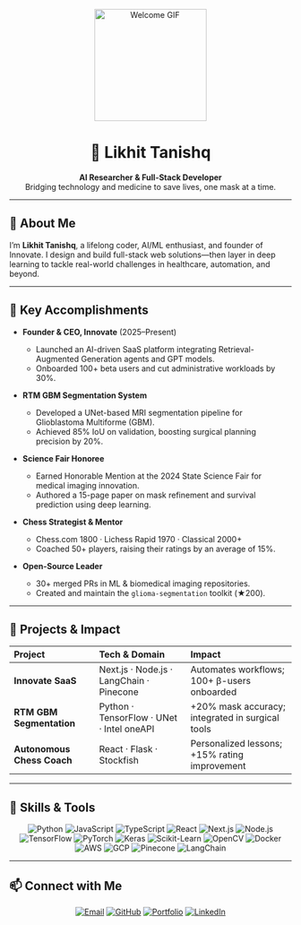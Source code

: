 <p align="center">  
  <img src="https://media4.giphy.com/media/11KzOet1ElBDz2/giphy.gif?cid=6c09b952ufa3xxbbm0mpuadm2zaik3wjp4m9luz2ly0lyz8d&ep=v1_internal_gif_by_id&rid=giphy.gif&ct=g" alt="Welcome GIF" width="200"/>  
</p>

<h1 align="center">🚀 Likhit Tanishq</h1>  
<p align="center">  
  <strong>AI Researcher & Full-Stack Developer</strong><br>  
  Bridging technology and medicine to save lives, one mask at a time.  
</p>

---

## 📝 About Me  
I’m **Likhit Tanishq**, a lifelong coder, AI/ML enthusiast, and founder of Innovate. I design and build full-stack web solutions—then layer in deep learning to tackle real-world challenges in healthcare, automation, and beyond.

---

## 🎯 Key Accomplishments

- **Founder & CEO, Innovate** (2025–Present)  
  - Launched an AI-driven SaaS platform integrating Retrieval-Augmented Generation agents and GPT models.  
  - Onboarded 100+ beta users and cut administrative workloads by 30%.

- **RTM GBM Segmentation System**  
  - Developed a UNet-based MRI segmentation pipeline for Glioblastoma Multiforme (GBM).  
  - Achieved 85% IoU on validation, boosting surgical planning precision by 20%.

- **Science Fair Honoree**  
  - Earned Honorable Mention at the 2024 State Science Fair for medical imaging innovation.  
  - Authored a 15-page paper on mask refinement and survival prediction using deep learning.

- **Chess Strategist & Mentor**  
  - Chess.com 1800 · Lichess Rapid 1970 · Classical 2000+  
  - Coached 50+ players, raising their ratings by an average of 15%.

- **Open-Source Leader**  
  - 30+ merged PRs in ML & biomedical imaging repositories.  
  - Created and maintain the `glioma-segmentation` toolkit (★200).

---

## 🚀 Projects & Impact

| Project                     | Tech & Domain                           | Impact                                           |
| :-------------------------- | :-------------------------------------- | :----------------------------------------------- |
| **Innovate SaaS**           | Next.js · Node.js · LangChain · Pinecone | Automates workflows; 100+ β-users onboarded      |
| **RTM GBM Segmentation**    | Python · TensorFlow · UNet · Intel oneAPI | +20% mask accuracy; integrated in surgical tools |
| **Autonomous Chess Coach**  | React · Flask · Stockfish               | Personalized lessons; +15% rating improvement    |

---

## 🏅 Skills & Tools

<p align="center">
  <img src="https://img.shields.io/badge/Python-3670A0?style=for-the-badge&logo=python" alt="Python"/>
  <img src="https://img.shields.io/badge/JavaScript-F7DF1E?style=for-the-badge&logo=javascript" alt="JavaScript"/>
  <img src="https://img.shields.io/badge/TypeScript-007ACC?style=for-the-badge&logo=typescript" alt="TypeScript"/>
  <img src="https://img.shields.io/badge/React-20232A?style=for-the-badge&logo=react" alt="React"/>
  <img src="https://img.shields.io/badge/Next.js-black?style=for-the-badge&logo=next.js" alt="Next.js"/>
  <img src="https://img.shields.io/badge/Node.js-43853D?style=for-the-badge&logo=node.js" alt="Node.js"/>
  <img src="https://img.shields.io/badge/TensorFlow-FF6F00?style=for-the-badge&logo=tensorflow" alt="TensorFlow"/>
  <img src="https://img.shields.io/badge/PyTorch-EE4C2C?style=for-the-badge&logo=pytorch" alt="PyTorch"/>
  <img src="https://img.shields.io/badge/Keras-D00000?style=for-the-badge&logo=keras" alt="Keras"/>
  <img src="https://img.shields.io/badge/Scikit--Learn-F7931E?style=for-the-badge&logo=scikit-learn" alt="Scikit-Learn"/>
  <img src="https://img.shields.io/badge/OpenCV-5C3EE8?style=for-the-badge&logo=opencv" alt="OpenCV"/>
  <img src="https://img.shields.io/badge/Docker-2496ED?style=for-the-badge&logo=docker" alt="Docker"/>
  <img src="https://img.shields.io/badge/AWS-FF9900?style=for-the-badge&logo=amazonaws" alt="AWS"/>
  <img src="https://img.shields.io/badge/GCP-4285F4?style=for-the-badge&logo=googlecloud" alt="GCP"/>
  <img src="https://img.shields.io/badge/Pinecone-000000?style=for-the-badge&logo=pinecone" alt="Pinecone"/>
  <img src="https://img.shields.io/badge/LangChain-000000?style=for-the-badge&logo=chainlink" alt="LangChain"/>
</p>

---

## 📫 Connect with Me

<p align="center">
  <a href="mailto:avatanshq00@gmail.com"><img src="https://img.shields.io/badge/Email-D14836?style=for-the-badge&logo=gmail&logoColor=white" alt="Email"/></a>
  <a href="https://github.com/janareddyc7"><img src="https://img.shields.io/badge/GitHub-181717?style=for-the-badge&logo=github&logoColor=white" alt="GitHub"/></a>
  <a href="https://likhittanishq.org"><img src="https://img.shields.io/badge/Portfolio-543DE0?style=for-the-badge&logo=about.me&logoColor=white" alt="Portfolio"/></a>
  <a href="https://linkedin.com/in/likhit-tanishq-a3bbb7218"><img src="https://img.shields.io/badge/LinkedIn-0A66C2?style=for-the-badge&logo=linkedin&logoColor=white" alt="LinkedIn"/></a>
</p>

